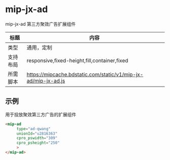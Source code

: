 # mip-jx-ad

mip-jx-ad 第三方聚效广告扩展组件

标题|内容
----|----
类型|通用，定制
支持布局|responsive,fixed-height,fill,container,fixed
所需脚本|https://mipcache.bdstatic.com/static/v1/mip-jx-ad/mip-jx-ad.js

## 示例

用于投放聚效第三方广告的扩展组件
```html
<mip-ad 
     type="ad-qwang"
     unionId="u2816363"
	 cpro_pswidth="309"
	 cpro_psheight="250"
     >
</mip-ad>
```
